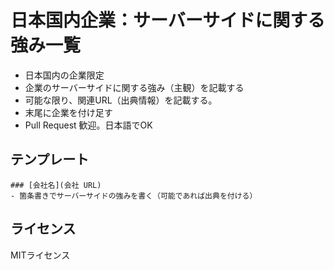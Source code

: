 # 日本国内企業：サーバーサイドに関する強み一覧
- 日本国内の企業限定
- 企業のサーバーサイドに関する強み（主観）を記載する
- 可能な限り、関連URL（出典情報）を記載する。
- 末尾に企業を付け足す
- Pull Request 歓迎。日本語でOK

## テンプレート
```
### [会社名](会社 URL)
- 箇条書きでサーバーサイドの強みを書く（可能であれば出典を付ける）
```

## ライセンス
MITライセンス
